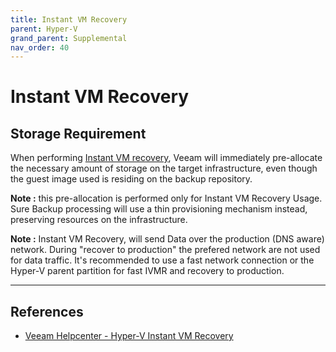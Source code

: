 ```yaml
---
title: Instant VM Recovery
parent: Hyper-V
grand_parent: Supplemental
nav_order: 40
---
```


# Instant VM Recovery

## Storage Requirement
When performing [Instant VM recovery](https://helpcenter.veeam.com/docs/backup/hyperv/instant_recovery.html), Veeam will immediately pre-allocate the necessary amount of storage on the target infrastructure, even though the guest image used is residing on the backup repository.

**Note :** this pre-allocation is performed only for Instant VM Recovery Usage. Sure Backup processing will use a thin provisioning mechanism instead, preserving resources on the infrastructure.

**Note :**  Instant VM Recovery, will send Data over the production (DNS aware) network. During "recover to production" the prefered network are not used for data traffic. It's recommended to use a fast network connection or the Hyper-V parent partition for fast IVMR and recovery to production.

---

## References
- [Veeam Helpcenter - Hyper-V Instant VM Recovery](https://helpcenter.veeam.com/docs/backup/hyperv/instant_recovery.html)
